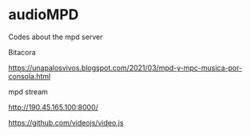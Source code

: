 # audioMPD
Codes about the mpd server

Bitacora

https://unapalosvivos.blogspot.com/2021/03/mpd-y-mpc-musica-por-consola.html


mpd stream

http://190.45.165.100:8000/

https://github.com/videojs/video.js